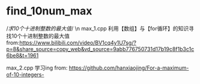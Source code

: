 # find_10num_max
/*求10个十进制整数的最大值*/ \n
max_1.cpp
  利用【数组】与【for循环】的知识寻找10个十进制整数的最大值
    from:https://www.bilibili.com/video/BV1cq4y1U7sg/?p=8&share_source=copy_web&vd_source=9abb776750731d17b19c8f1b3c1c6be8&t=1961
   
max_2.cpp
  学习ing
    from: https://github.com/hanxiaojing/For-a-maximum-of-10-integers-
